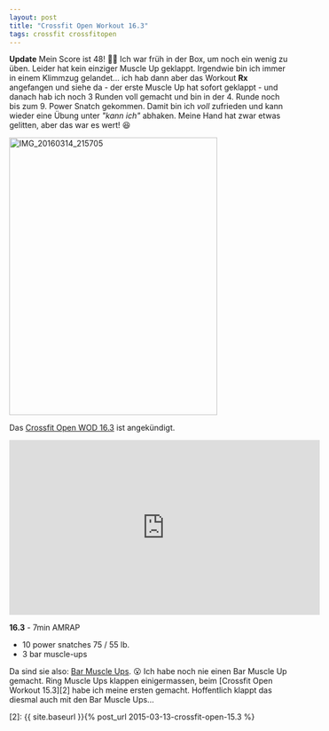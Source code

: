 ```yaml
---
layout: post
title: "Crossfit Open Workout 16.3"
tags: crossfit crossfitopen
---
```

**Update** Mein Score ist 48! 🎉😃 Ich war früh in der Box, um noch ein wenig zu üben. Leider hat kein einziger Muscle Up geklappt. Irgendwie bin ich immer in einem Klimmzug gelandet... ich hab dann aber das Workout **Rx** angefangen und siehe da - der erste Muscle Up hat sofort geklappt - und danach hab ich noch 3 Runden voll gemacht und bin in der 4. Runde noch bis zum 9. Power Snatch gekommen. Damit bin ich *voll* zufrieden und kann wieder eine Übung unter *"kann ich"* abhaken. Meine Hand hat zwar etwas gelitten, aber das war es wert! 😆

<a data-flickr-embed="true"  href="https://www.flickr.com/photos/cringe/25493295240/in/dateposted/" title="IMG_20160314_215705"><img src="https://farm2.staticflickr.com/1450/25493295240_2304bb8d9e.jpg" width="375" height="500" alt="IMG_20160314_215705"></a><script async src="//embedr.flickr.com/assets/client-code.js" charset="utf-8"></script>

Das [Crossfit Open WOD 16.3][0] ist angekündigt.

<iframe width="560" height="315" src="https://www.youtube-nocookie.com/embed/KggGsvxD3pY" frameborder="0" allowfullscreen></iframe>

**16.3** - 7min AMRAP

* 10 power snatches 75 / 55 lb.
* 3 bar muscle-ups

Da sind sie also: [Bar Muscle Ups][1]. 😮 Ich habe noch nie einen Bar Muscle Up gemacht. Ring Muscle Ups klappen einigermassen, beim [Crossfit Open Workout 15.3][2] habe ich meine ersten gemacht. Hoffentlich klappt das diesmal auch mit den Bar Muscle Ups...

[0]: http://games.crossfit.com/workouts/the-open/2016#tabs-3
[1]: https://www.youtube.com/watch?v=astSQRh1-i0
[2]: {{ site.baseurl }}{% post_url 2015-03-13-crossfit-open-15.3 %}

